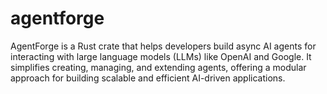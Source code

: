 # agentforge
AgentForge is a Rust crate that helps developers build async AI agents for interacting with large language models (LLMs) like OpenAI and Google. It simplifies creating, managing, and extending agents, offering a modular approach for building scalable and efficient AI-driven applications.
